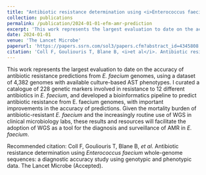 ```yaml
---
title: "Antibiotic resistance determination using <i>Enterococcus faecium</i> whole-genome sequences: a diagnostic accuracy study using genotypic and phenotypic data"
collection: publications
permalink: /publication/2024-01-01-efm-amr-prediction
excerpt: 'This work represents the largest evaluation to date on the accuracy of antibiotic resistance predictions from <i>E. faecium</i> genomes, using a dataset of 4,382 genomes with available culture-based AST phenotypes. I curated a catalogue of 228 genetic markers involved in resistance to 12 different antibiotics in <i>E. faecium</i>, and developed a bioinformatics pipeline to predict antibiotic resistance from E. faecium genomes, with important improvements in the accuracy of predictions. Given the mortality burden of antibiotic-resistant <i>E. faecium</i> and the increasingly routine use of WGS in clinical microbiology labs, these results and resources will facilitate the adoption of WGS as a tool for the diagnosis and surveillance of AMR in <i>E. faecium</i>.'
date: 2024-01-01
venue: 'The Lancet Microbe'
paperurl: 'https://papers.ssrn.com/sol3/papers.cfm?abstract_id=4345808'
citation: 'Coll F, Gouliouris T, Blane B, <i>et al</i>. Antibiotic resistance determination using <i>Enterococcus faecium</i> whole-genome sequences: a diagnostic accuracy study using genotypic and phenotypic data. The Lancet Microbe (Accepted).'
---
```

This work represents the largest evaluation to date on the accuracy of antibiotic resistance predictions from <i>E. faecium</i> genomes, using a dataset of 4,382 genomes with available culture-based AST phenotypes. I curated a catalogue of 228 genetic markers involved in resistance to 12 different antibiotics in <i>E. faecium</i>, and developed a bioinformatics pipeline to predict antibiotic resistance from E. faecium genomes, with important improvements in the accuracy of predictions. Given the mortality burden of antibiotic-resistant <i>E. faecium</i> and the increasingly routine use of WGS in clinical microbiology labs, these results and resources will facilitate the adoption of WGS as a tool for the diagnosis and surveillance of AMR in <i>E. faecium</i>.

Recommended citation: Coll F, Gouliouris T, Blane B, <i>et al</i>. Antibiotic resistance determination using <i>Enterococcus faecium</i> whole-genome sequences: a diagnostic accuracy study using genotypic and phenotypic data. The Lancet Microbe (Accepted).
<!--- [Download paper here](http://francesccoll.github.io/files/XXX) ---> 
